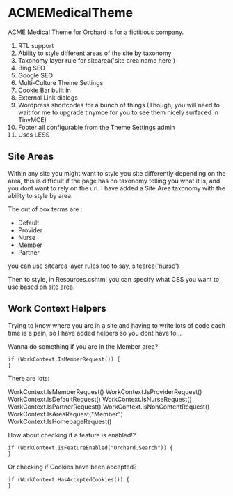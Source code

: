 # ACMEMedicalTheme
ACME Medical Theme for Orchard is for a fictitious company.

1. RTL support 
2. Ability to style different areas of the site by taxonomy 
3. Taxonomy layer rule for sitearea('site area name here') 
4. Bing SEO 
5. Google SEO 
6. Multi-Culture Theme Settings 
7. Cookie Bar built in 
8. External Link dialogs
9. Wordpress shortcodes for a bunch of things (Though, you will need to wait for me to upgrade tinymce for you to see them nicely surfaced in TinyMCE) 
10. Footer all configurable from the Theme Settings admin 
11. Uses LESS 

## Site Areas ##

Within any site you might want to style you site differently depending on the area, this is difficult if the page has no taxonomy telling you what it is, and you dont want to rely on the url. I have added a Site Area taxonomy with the ability to style by area.

The out of box terms are :

- Default
- Provider
- Nurse
- Member
- Partner

you can use sitearea layer rules too to say, sitearea('nurse')

Then to style, in Resources.cshtml you can specify what CSS you want to use based on site area.

## Work Context Helpers ##

Trying to know where you are in a site and having to write lots of code each time is a pain, so I have added helpers so you dont have to...

Wanna do something if you are in the Member area?

    if (WorkContext.IsMemberRequest()) {
    }

There are lots:

WorkContext.IsMemberRequest()
WorkContext.IsProviderRequest()
WorkContext.IsDefaultRequest()
WorkContext.IsNurseRequest()
WorkContext.IsPartnerRequest()
WorkContext.IsNonContentRequest()
WorkContext.IsAreaRequest("Member")
WorkContext.IsHomepageRequest()

How about checking if a feature is enabled!?

    if (WorkContext.IsFeatureEnabled("Orchard.Search")) {
    }

Or checking if Cookies have been accepted?

    if (WorkContext.HasAcceptedCookies()) {
    }
